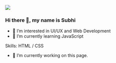 
![](https://media3.giphy.com/media/brsEO1JayBVja/giphy.gif?cid=ecf05e47o9qslttz93qdjhsvpd27f4qnosxsh38ymrxj8sdb&rid=giphy.gif&ct=g)
### Hi there 👋, my name is Subhi
- 👀 I’m interested in UI/UX and Web Development
- 🌱 I’m currently learning JavaScript


Skills:  HTML / CSS

- 🔭 I’m currently working on this page.
<!---
Subhi-c/Subhi-c is a ✨ special ✨ repository because its `README.md` (this file) appears on your GitHub profile.
You can click the Preview link to take a look at your changes.
--->
